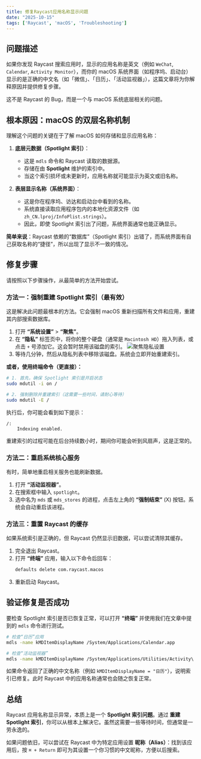 ```yaml
---
title: 修复Raycast应用名称显示问题
date: "2025-10-15"
tags: ['Raycast', 'macOS', 'Troubleshooting']
---
```


## 问题描述

如果你发现 Raycast 搜索应用时，显示的应用名称是英文（例如 `WeChat`, `Calendar`, `Activity Monitor`），而你的 macOS 系统界面（如程序坞、启动台）显示的是正确的中文名（如「微信」、「日历」、「活动监视器」），这篇文章将为你解释原因并提供修复步骤。

这不是 Raycast 的 Bug，而是一个与 macOS 系统底层相关的问题。

## 根本原因：macOS 的双层名称机制

理解这个问题的关键在于了解 macOS 如何存储和显示应用名称：

1.  **底层元数据（Spotlight 索引）**：
    *   这是 `mdls` 命令和 Raycast 读取的数据源。
    *   存储在由 **Spotlight** 维护的索引中。
    *   当这个索引损坏或未更新时，应用名称就可能显示为英文或旧名称。

2.  **表层显示名称（系统界面）**：
    *   这是你在程序坞、访达和启动台中看到的名称。
    *   系统直接读取应用程序包内的本地化资源文件（如 `zh_CN.lproj/InfoPlist.strings`）。
    *   因此，即使 Spotlight 索引出了问题，系统界面通常也能正确显示。

**简单来说**：Raycast 依赖的“数据库”（Spotlight 索引）出错了，而系统界面有自己获取名称的“捷径”，所以出现了显示不一致的情况。

## 修复步骤

请按照以下步骤操作，从最简单的方法开始尝试。

### 方法一：强制重建 Spotlight 索引（最有效）

这是解决此问题最根本的方法。它会强制 macOS 重新扫描所有文件和应用，重建其内部搜索数据库。

1.  打开 **“系统设置”** > **“聚焦”**。
2.  在 **“隐私”** 标签页中，将你的整个硬盘（通常是 `Macintosh HD`）拖入列表，或点击 `+` 号添加它。这会暂时禁用该磁盘的索引。
    ![聚焦隐私设置](https://support.apple.com/library/content/dam/edam/applecare/images/en_US/macos/Big-sur/macos-big-sur-settings-spotlight-privacy-add-disk.png)
3.  等待几分钟，然后从隐私列表中移除该磁盘。系统会立即开始重建索引。

**或者，使用终端命令（更直接）：**

```bash
# 1. 首先，确保 Spotlight 索引是开启状态
sudo mdutil -i on /

# 2. 强制删除并重建索引（这需要一些时间，请耐心等待）
sudo mdutil -E /
```

执行后，你可能会看到如下提示：
```
/:
    Indexing enabled.
```
重建索引的过程可能在后台持续数小时，期间你可能会听到风扇声，这是正常的。

### 方法二：重启系统核心服务

有时，简单地重启相关服务也能刷新数据。

1.  打开 **“活动监视器”**。
2.  在搜索框中输入 `spotlight`。
3.  选中名为 `mds` 或 `mds_stores` 的进程，点击左上角的 **“强制结束”** (X) 按钮。系统会自动重启该进程。

### 方法三：重置 Raycast 的缓存

如果系统索引是正确的，但 Raycast 仍然显示旧数据，可以尝试清除其缓存。

1.  完全退出 Raycast。
2.  打开 **“终端”** 应用，输入以下命令后回车：
    ```bash
    defaults delete com.raycast.macos
    ```
3.  重新启动 Raycast。

## 验证修复是否成功

要检查 Spotlight 索引是否已恢复正常，可以打开 **“终端”** 并使用我们在文章中提到的 `mdls` 命令进行测试。

```bash
# 检查“日历”应用
mdls -name kMDItemDisplayName /System/Applications/Calendar.app

# 检查“活动监视器”
mdls -name kMDItemDisplayName /System/Applications/Utilities/Activity\ Monitor.app
```

如果命令返回了正确的中文名称（例如 `kMDItemDisplayName = "日历"`），说明索引已修复。此时 Raycast 中的应用名称通常也会随之恢复正常。

## 总结

Raycast 应用名称显示异常，本质上是一个 **Spotlight 索引问题**。通过 **重建 Spotlight 索引**，你可以从根本上解决它。虽然这需要一些等待时间，但通常是一劳永逸的。

如果问题依旧，可以尝试在 Raycast 中为特定应用设置 **昵称（Alias）**：找到该应用后，按 `⌘ + Return` 即可为其设置一个你习惯的中文昵称，方便以后搜索。
